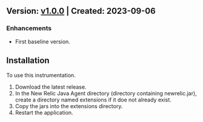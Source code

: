 ## Version: [v1.0.0](https://github.com/newrelic-experimental/newrelic-java-aws-kinesis/releases/tag/v1.0.0) | Created: 2023-09-06
### Enhancements
- First baseline version.

## Installation

To use this instrumentation.   
1. Download the latest release.    
2. In the New Relic Java Agent directory (directory containing newrelic.jar), create a directory named extensions if it doe not already exist.   
3. Copy the jars into the extensions directory.   
4. Restart the application.   

